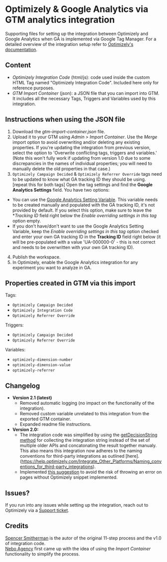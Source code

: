 # Optimizely & Google Analytics via GTM analytics integration

Supporting files for setting up the integration between Optimizely and Google Analytics when GA is implemented via Google Tag Manager. For a detailed overview of the integration setup refer to [Optimizely's documentation](https://help.optimizely.com/Integrate_Other_Platforms/Integrate_Optimizely_X_with_Google_Universal_Analytics_using_Google_Tag_Manager).

## Content
- *Optimizely Integration Code* (html/js): code used inside the custom HTML Tag named "Optimizely Integration Code". Included here only for reference purposes.
- *GTM Import Container* (json): a JSON file that you can import into GTM. It includes all the necessary Tags, Triggers and Variables used by this integration.

## Instructions when using the JSON file
1) Download the *gtm-import-container.json* file.
2) Upload it to your GTM using _Admin > Import Container_. Use the *Merge* import option to avoid overwriting and/or deleting any existing properties. 
   If you're updating the integration from previous version, select the option to 'Overwrite conflicting tags, triggers and variables.' (Note this won't fully work if updating from version 1.0 due to some discrepancies in the names of individual properties; you will need to manually delete the old properties in that case.)
3) `Optimizely Campaign Decided` & `Optimizely Referrer Override` tags need to be updated to know what GA tracking ID they should be using. 
   [repeat this for both tags] Open the tag settings and find the **Google Analytics Settings** field. You have two options:
  * You can use the [Google Analytics Setting Variable](https://support.google.com/tagmanager/answer/9207621?hl=en). This variable needs to be created manually and populated with the GA tracking ID, it's not provided by default. 
  If you select this option, make sure to leave the **Tracking ID* field right below the *Enable overriding settings in this tag* option empty.
  * If you don't have/don't want to use the Google Analytics Setting Variable, keep the *Enable overriding settings in this tag* option checked and enter your own GA tracking ID in the **Tracking ID** field right below (it will be pre-populated with a value 'UA-000000-0' - this is not correct and needs to be overwritten with your own GA tracking ID).
4) Publish the workspace. 
5) In Optimizely, enable the Google Analytics integration for any experiment you want to analyze in GA.

## Properties created in GTM via this import

Tags: 
- `Optimizely Campaign Decided`
- `Optimizely Integration Code`
- `Optimizely Referrer Override`

Triggers:
- `Optimizely Campaign Decided`
- `Optimizely Referrer Override`

Variables:
- `optimizely-dimension-number`
- `optimizely-dimension-value`
- `optimizely-referrer`

## Changelog
- **Version 2.1 (latest)**
  - Removed automatic logging (no impact on the functionality of the integration).
  - Removed custom variable unrelated to this integration from the exported GTM container.
  - Expanded readme file instructions.
- **Version 2.0:**
  - The integration code was simplified by using the [getDecisionString method](https://developers.optimizely.com/x/solutions/javascript/reference/index.html#function_getdecisionstring) for collecting the integration string instead of the set of multiple older APIs and concatonating the result together manualy. This also means this integration now adheres to the naming conventions for third-party integrations as outlined [here].(https://help.optimizely.com/Integrate_Other_Platforms/Naming_conventions_for_third-party_integrations).  
  - Implemented [this suggestion](https://gist.github.com/Bigspencey/67931877400e121554c22a979109a496#gistcomment-2679566) to avoid the risk of throwing an error on pages without Optimizely snippet implemented.

## Issues?
If you run into any issues while setting up the integration, reach out to Optimizely via a [Support ticket](https://help.optimizely.com/Account_Settings/File_online_tickets_for_support).

## Credits
[Spencer Smitherman](https://gist.github.com/Bigspencey) is the autor of the original 11-step process and the v1.0 of integration code.  
[Nebo Agency](www.neboagency.com) first came up with the idea of using the _Import Container_ functionality to simplify the process.
